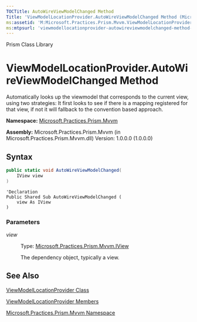 ```yaml
---
TOCTitle: AutoWireViewModelChanged Method
Title: 'ViewModelLocationProvider.AutoWireViewModelChanged Method (Microsoft.Practices.Prism.Mvvm)'
ms:assetid: 'M:Microsoft.Practices.Prism.Mvvm.ViewModelLocationProvider.AutoWireViewModelChanged(Microsoft.Practices.Prism.Mvvm.IView)'
ms:mtpsurl: 'viewmodellocationprovider-autowireviewmodelchanged-method-mspp-mvvm.md'
---
```


Prism Class Library

# ViewModelLocationProvider.AutoWireViewModelChanged Method

Automatically looks up the viewmodel that corresponds to the current view, using two strategies: It first looks to see if there is a mapping registered for that view, if not it will fallback to the convention based approach.

**Namespace:** [Microsoft.Practices.Prism.Mvvm](https://msdn.microsoft.com/library/microsoft.practices.prism.mvvm)

**Assembly:** Microsoft.Practices.Prism.Mvvm (in Microsoft.Practices.Prism.Mvvm.dll) Version: 1.0.0.0 (1.0.0.0)

## Syntax
```C#
public static void AutoWireViewModelChanged(
	IView view
)
```

```VB
'Declaration
Public Shared Sub AutoWireViewModelChanged ( 
	view As IView
)
```

### Parameters

*view*

&nbsp;&nbsp;&nbsp;&nbsp;&nbsp;&nbsp;&nbsp;&nbsp;&nbsp;&nbsp;Type: [Microsoft.Practices.Prism.Mvvm.IView](https://msdn.microsoft.com/library/microsoft.practices.prism.mvvm.iview)

&nbsp;&nbsp;&nbsp;&nbsp;&nbsp;&nbsp;&nbsp;&nbsp;&nbsp;&nbsp;The dependency object, typically a view.

## See Also


[ViewModelLocationProvider Class](https://msdn.microsoft.com/library/microsoft.practices.prism.mvvm.viewmodellocationprovider)

[ViewModelLocationProvider Members](https://msdn.microsoft.com/library/microsoft.practices.prism.mvvm.viewmodellocationprovider_members)

[Microsoft.Practices.Prism.Mvvm Namespace](https://msdn.microsoft.com/library/microsoft.practices.prism.mvvm)

